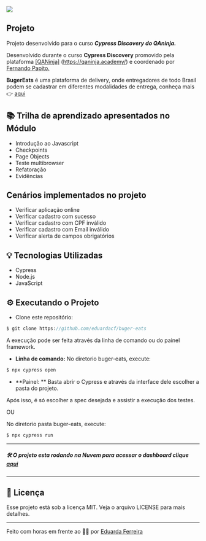 [![](https://user-images.githubusercontent.com/56574192/178992468-5193e05d-d28c-43a7-8185-66cdbf483f88.png)](https://user-images.githubusercontent.com/56574192/178992468-5193e05d-d28c-43a7-8185-66cdbf483f88.png)

## Projeto
Projeto desenvolvido para o curso ***Cypress Discovery do QAninja.***

Desenvolvido durante o curso **Cypress Discovery** promovido pela plataforma [[QANinja]](https://pages.qacademy.io/migracao "[QANinja]") (https://qaninja.academy/) e coordenado por [Fernando Papito.](https://www.linkedin.com/in/papitoio/ "Fernando Papito.")

**BugerEats** é uma plataforma de delivery, onde entregadores de todo Brasil podem se cadastrar em diferentes modalidades de entrega, conheça mais 👉 [aqui](https://buger-eats-qa.vercel.app/ "aqui")

## 📚 Trilha de aprendizado apresentados no Módulo
- Introdução ao Javascript
- Checkpoints
- Page Objects
- Teste multibrowser
- Refatoração
- Evidências

## Cenários implementados no projeto
- Verificar aplicação online
- Verificar cadastro com sucesso
- Verificar cadastro com CPF inválido
- Verificar cadastro com Email inválido
- Verificar alerta de campos obrigatórios

## 💡 Tecnologias Utilizadas
- Cypress
- Node.js
- JavaScript

## ⚙️ Executando o Projeto
- Clone este repositório:
```javascript
$ git clone https://github.com/eduardacf/buger-eats
```
A execução pode ser feita através da linha de comando ou do painel framework.

- **Linha de comando:** No diretorio buger-eats, execute:

```javascript
$ npx cypress open
```

- **Painel: **  Basta abrir o Cypress e através da interface dele escolher a pasta do projeto.

Após isso, é só escolher a spec desejada e assistir a execução dos testes.

OU

No diretorio pasta buger-eats, execute:

```javascript
$ npx cypress run
```

------------


##### 🛠️ O projeto esta rodando na Nuvem para acessar o dashboard clique [aqui](https://dashboard.cypress.io/projects/tnvq67/runs/3/test-results?actions=%5B%5D&browsers=%5B%5D&groups=%5B%5D&isFlaky=%5B%5D&modificationDateRange=%7B%22startDate%22%3A%221970-01-01%22%2C%22endDate%22%3A%222038-01-19%22%7D&orderBy=EXECUTION_ORDER&oses=%5B%5D&specs=%5B%5D&statuses=%5B%5D&testingTypesEnum=%5B%5D "aqui")

------------


## 📝 Licença
Esse projeto está sob a licença MIT. Veja o arquivo LICENSE para mais detalhes.

------------


Feito com horas em frente ao 👨‍💻 por [Eduarda Ferreira](https://www.linkedin.com/in/eduarda-ferreira/ "Eduarda Ferreira")

